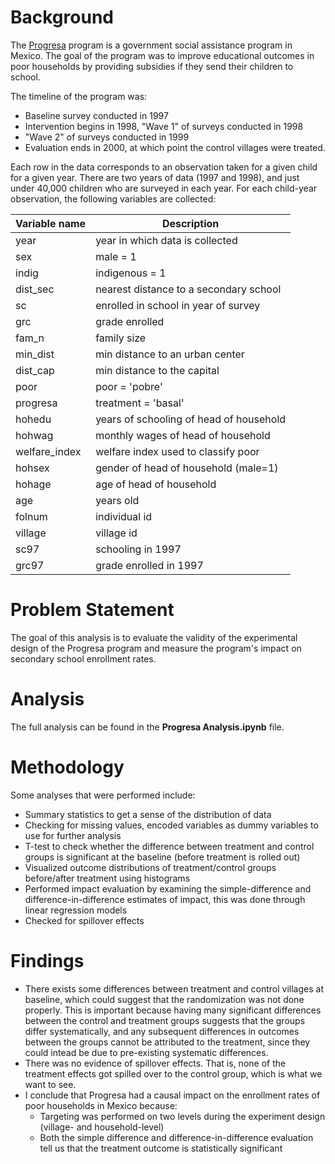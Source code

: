 # Background

The [Progresa](http://en.wikipedia.org/wiki/Oportunidades) program is a government social assistance program in Mexico. The goal of the program was to improve educational outcomes in poor households by providing subsidies if they send their children to school.

The timeline of the program was:
* Baseline survey conducted in 1997
* Intervention begins in 1998, "Wave 1" of surveys conducted in 1998
* "Wave 2" of surveys conducted in 1999
* Evaluation ends in 2000, at which point the control villages were treated.
 
Each row in the data corresponds to an observation taken for a given child for a given year. There are two years of data (1997 and 1998), and just under 40,000 children who are surveyed in each year. For each child-year observation, the following variables are collected:

| Variable name | Description|
|------|------|
|year	  |year in which data is collected
|sex	  |male = 1|
|indig	  |indigenous = 1|
|dist_sec |nearest distance to a secondary school|
|sc	      |enrolled in school in year of survey|
|grc      |grade enrolled|
|fam_n    |family size|
|min_dist |	min distance to an urban center|
|dist_cap |	min distance to the capital|
|poor     |	poor = 'pobre'|
|progresa |treatment = 'basal'|
|hohedu	  |years of schooling of head of household|
|hohwag	  |monthly wages of head of household|
|welfare_index|	welfare index used to classify poor|
|hohsex	|gender of head of household (male=1)|
|hohage	|age of head of household|
|age	|years old|
|folnum	|individual id|
|village|	village id|
|sc97	|schooling in 1997|
|grc97  |grade enrolled in 1997

# Problem Statement
The goal of this analysis is to evaluate the validity of the experimental design of the Progresa program and measure the program's impact on secondary school enrollment rates.

# Analysis
The full analysis can be found in the **Progresa Analysis.ipynb** file.

# Methodology
Some analyses that were performed include:

* Summary statistics to get a sense of the distribution of data
* Checking for missing values, encoded variables as dummy variables to use for further analysis
* T-test to check whether the difference between treatment and control groups is significant at the baseline (before treatment is rolled out)
* Visualized outcome distributions of treatment/control groups before/after treatment using histograms
* Performed impact evaluation by examining the simple-difference and difference-in-difference estimates of impact, this was done through linear regression models
* Checked for spillover effects

# Findings
* There exists some differences between treatment and control villages at baseline, which could suggest that the randomization was not done properly. This is important because having many significant differences between the control and treatment groups suggests that the groups differ systematically, and any subsequent differences in outcomes between the groups cannot be attributed to the treatment, since they could intead be due to pre-existing systematic differences.
* There was no evidence of spillover effects. That is, none of the treatment effects got spilled over to the control group, which is what we want to see.
* I conclude that Progresa had a causal impact on the enrollment rates of poor households in Mexico because:
  * Targeting was performed on two levels during the experiment design (village- and household-level)
  * Both the simple difference and difference-in-difference evaluation tell us that the treatment outcome is statistically significant
